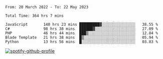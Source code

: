 <!--START_SECTION:waka-->

```text
From: 20 March 2022 - To: 22 May 2023

Total Time: 364 hrs 7 mins

JavaScript       140 hrs 23 mins █████████▓░░░░░░░░░░░░░░░   38.55 %
C#               98 hrs 38 mins  ██████▓░░░░░░░░░░░░░░░░░░   27.09 %
PHP              46 hrs 44 mins  ███▒░░░░░░░░░░░░░░░░░░░░░   12.84 %
Blade Template   21 hrs 38 mins  █▒░░░░░░░░░░░░░░░░░░░░░░░   05.94 %
Python           13 hrs 56 mins  █░░░░░░░░░░░░░░░░░░░░░░░░   03.83 %
```

<!--END_SECTION:waka-->
[![spotify-github-profile](https://spotify-github-profile.vercel.app/api/view?uid=c00zprrvy9xiloa9qnco3hmng&cover_image=true&theme=novatorem&show_offline=false&background_color=121212&bar_color=53b14f&bar_color_cover=false)](https://spotify-github-profile.vercel.app/api/view?uid=c00zprrvy9xiloa9qnco3hmng&redirect=true)
